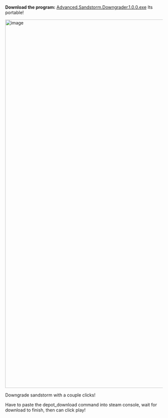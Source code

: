 **Download the program:**
[Advanced.Sandstorm.Downgrader.1.0.0.exe](https://github.com/extremelystiff/InsurgencySandstormDowngrader/releases/download/V1.0/Advanced.Sandstorm.Downgrader.1.0.0.exe)
Its portable!

<img width="974" height="1179" alt="image" src="https://github.com/user-attachments/assets/16c942c8-551c-4aa8-a4f1-e5dc1cfa8ce7" />


Downgrade sandstorm with a couple clicks!

Have to paste the depot_download command into steam console, wait for download to finish, then can click play!
